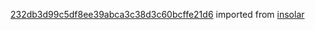 [232db3d99c5df8ee39abca3c38d3c60bcffe21d6](https://github.com/insolar/insolar/commit/232db3d99c5df8ee39abca3c38d3c60bcffe21d6) imported from [insolar](https://github.com/insolar/insolar)
